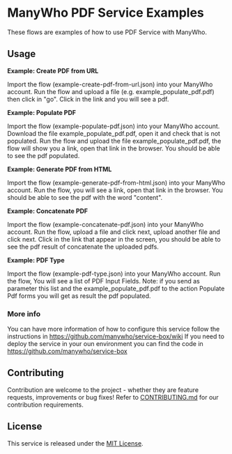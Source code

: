 ManyWho PDF Service Examples
============================

These flows are examples of how to use PDF Service with ManyWho.

## Usage

**Example: Create PDF from URL**

Import the flow (example-create-pdf-from-url.json) into your ManyWho account.
Run the flow and upload a file (e.g. example_populate_pdf.pdf) then click in "go".
Click in the link and you will see a pdf.

**Example: Populate PDF**

Import the flow (example-populate-pdf.json) into your ManyWho account.
Download the file example_populate_pdf.pdf, open it and check that is not populated.
Run the flow and upload the file example_populate_pdf.pdf, the flow will show you a link, open that link in the browser.
You should be able to see the pdf populated.

**Example: Generate PDF from HTML**

Import the flow (example-generate-pdf-from-html.json) into your ManyWho account.
Run the flow, you will see a link, open that link in the browser.
You should be able to see the pdf with the word "content".

**Example: Concatenate PDF**

Import the flow (example-concatenate-pdf.json) into your ManyWho account.
Run the flow, upload a file and click next, upload another file and click next.
Click in the link that appear in the screen, you should be able to see the pdf result of concatenate the uploaded pdfs.

**Example: PDF Type**

Import the flow (example-pdf-type.json) into your ManyWho account.
Run the flow, You will see a list of PDF Input Fields.
Note: if you send as parameter this list and the example_populate_pdf.pdf to the action Populate Pdf forms you will get as result the pdf populated.

### More info

You can have more information of how to configure this service follow the instructions in https://github.com/manywho/service-box/wiki
If you need to deploy the service in your oun environment you can find the code in https://github.com/manywho/service-box

## Contributing

Contribution are welcome to the project - whether they are feature requests, improvements or bug fixes! Refer to 
[CONTRIBUTING.md](CONTRIBUTING.md) for our contribution requirements.

## License

This service is released under the [MIT License](http://opensource.org/licenses/mit-license.php).
